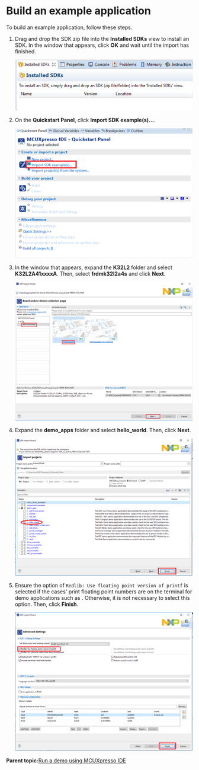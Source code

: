 # Build an example application

To build an example application, follow these steps.

1.  Drag and drop the SDK zip file into the **Installed SDKs** view to install an SDK. In the window that appears, click **OK** and wait until the import has finished.

    ![](../images/install_an_sdk.png "Installing an SDK")

2.  On the **Quickstart Panel**, click **Import SDK example\(s\)…**.

    ![](../images/import_sdk_example.png "Importing an SDK example")

3.  In the window that appears, expand the **K32L2** folder and select **K32L2A41xxxxA**. Then, select **frdmk32l2a4s** and click **Next**.

    ![](../images/select_frdmk32l2a4s_board.png "Selecting FRDM-K32L2A4S board")

4.  Expand the **demo\_apps** folder and select **hello\_world**. Then, click **Next**.

    ![](../images/select_hello_world_case_k32l2a4s.png "Selecting hello_world")

5.  Ensure the option of `Redlib: Use floating point version of printf` is selected if the cases' print floating point numbers are on the terminal for demo applications such as . Otherwise, it is not necessary to select this option. Then, click **Finish**.

    ![](../images/select_use_floating_point_version_printf_k32l2a4s.png "Selecting User floating print version of printf")


**Parent topic:**[Run a demo using MCUXpresso IDE](../topics/run_a_demo_using_mcuxpresso_ide.md)

